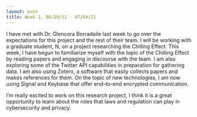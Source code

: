 ```yaml
---
layout: post
title: Week 1, 06/28/21 - 07/04/21
---
```


I have met with Dr. Glencora Borradaile last week to go over the expectations for this project and the rest of their team. I will be working with a graduate student, N, on a project researching the Chilling Effect. This week, I have begun to familiarize myself with the topic of the Chilling Effect by reading papers and engaging in discourse with the team. I am also exploring some of the Twitter API capabilities in preparation for gathering data. I am also using Zotero, a software that easily collects papers and makes references for them. On the topic of new technologies, I am now using Signal and Keybase that offer end-to-end encrypted communication. 

I’m really excited to work on this research project, I think it is a great opportunity to learn about the roles that laws and regulation can play in cybersecurity and privacy. 

